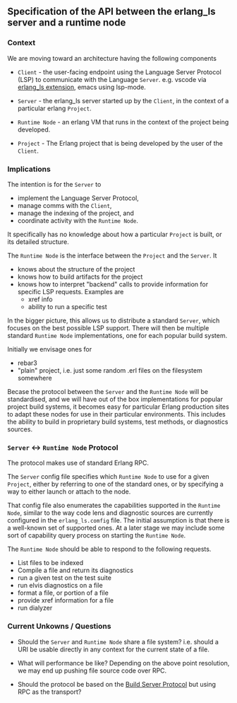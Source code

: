 ## Specification of the API between the erlang_ls server and a runtime node

### Context

We are moving toward an architecture having the following components

- `Client` - the user-facing endpoint using the Language Server Protocol (LSP)
  to communicate with the Language `Server`.  e.g. vscode via [erlang_ls
  extension](https://github.com/erlang-ls/vscode), emacs using lsp-mode.

- `Server` - the erlang_ls server started up by the `Client`, in the context of a
  particular erlang `Project`.

- `Runtime Node` - an erlang VM that runs in the context of the project being
  developed.

- `Project` - The Erlang project that is being developed by the user of the
  `Client`.

### Implications

The intention is for the `Server` to

  - implement the Language Server Protocol,
  - manage comms with the `Client`,
  - manage the indexing of the project, and
  - coordinate activity with the `Runtime Node`.

It specifically has no knowledge about how a particular `Project` is built, or
its detailed structure.

The `Runtime Node` is the interface between the `Project` and the `Server`. It
  - knows about the structure of the project
  - knows how to build artifacts for the project
  - knows how to interpret "backend" calls to provide information for specific
    LSP requests.  Examples are
      - xref info
      - ability to run a specific test

In the bigger picture, this allows us to distribute a standard `Server`, which
focuses on the best possible LSP support.  There will then be multiple standard
`Runtime Node` implementations, one for each popular build system.

Initially we envisage ones for
  - rebar3
  - "plain" project, i.e. just some random .erl files on the filesystem
    somewhere

Becase the protocol between the `Server` and the `Runtime Node` will be
standardised, and we will have out of the box implementations for popular
project build systems, it becomes easy for particular Erlang production sites to
adapt these nodes for use in their particular environments.  This includes the
ability to build in proprietary build systems, test methods, or diagnostics
sources.

### `Server` <-> `Runtime Node` Protocol

The protocol makes use of standard Erlang RPC.

The `Server` config file specifies which `Runtime Node` to use for a given
`Project`, either by referring to one of the standard ones, or by specifying a
way to either launch or attach to the node.

That config file also enumerates the capabilities supported in the `Runtime
Node`, similar to the way code lens and diagnostic sources are currently
configured in the `erlang_ls.comfig` file.  The initial assumption is that there
is a well-known set of supported ones.  At a later stage we may include some
sort of capability query process on starting the `Runtime Node`.

The `Runtime Node` should be able to respond to the following requests.

- List files to be indexed
- Compile a file and return its diagnostics
- run a given test on the test suite
- run elvis diagnostics on a file
- format a file, or portion of a file
- provide xref information for a file
- run dialyzer

### Current Unkowns / Questions

- Should the `Server` and `Runtime Node` share a file system? i.e. should a URI
  be usable directly in any context for the current state of a file.

- What will performance be like? Depending on the above point resolution, we may
  end up pushing file source code over RPC.

- Should the protocol be based on the [Build Server
  Protocol](https://github.com/build-server-protocol/build-server-protocol/blob/master/docs/specification.md)
  but using RPC as the transport?
